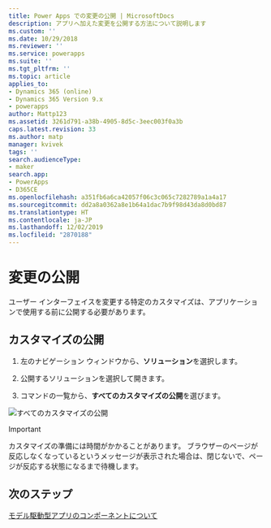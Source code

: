 ```yaml
---
title: Power Apps での変更の公開 | MicrosoftDocs
description: アプリへ加えた変更を公開する方法について説明します
ms.custom: ''
ms.date: 10/29/2018
ms.reviewer: ''
ms.service: powerapps
ms.suite: ''
ms.tgt_pltfrm: ''
ms.topic: article
applies_to:
- Dynamics 365 (online)
- Dynamics 365 Version 9.x
- powerapps
author: Mattp123
ms.assetid: 3261d791-a38b-4905-8d5c-3eec003f0a3b
caps.latest.revision: 33
ms.author: matp
manager: kvivek
tags: ''
search.audienceType:
- maker
search.app:
- PowerApps
- D365CE
ms.openlocfilehash: a351fb6a6ca42057f06c3c065c7282789a1a4a17
ms.sourcegitcommit: dd2a8a0362a8e1b64a1dac7b9f98d43da8d0bd87
ms.translationtype: HT
ms.contentlocale: ja-JP
ms.lasthandoff: 12/02/2019
ms.locfileid: "2870188"
---
```

# <a name="publish-changes"></a>変更の公開 

 ユーザー インターフェイスを変更する特定のカスタマイズは、アプリケーションで使用する前に公開する必要があります。 
 
## <a name="publish-your-customizations"></a>カスタマイズの公開

1.  左のナビゲーション ウィンドウから、**ソリューション**を選択します。

2.  公開するソリューションを選択して開きます。

3.  コマンドの一覧から、**すべてのカスタマイズの公開**を選びます。  

![すべてのカスタマイズの公開](media/publish-all-customizations.PNG "すべてのカスタマイズの公開")  
  
> [!IMPORTANT]
>  カスタマイズの準備には時間がかかることがあります。 ブラウザーのページが反応しなくなっているというメッセージが表示された場合は、閉じないで、ページが反応する状態になるまで待機します。  

## <a name="next-steps"></a>次のステップ
[モデル駆動型アプリのコンポーネントについて](../model-driven-apps/model-driven-app-components.md)
